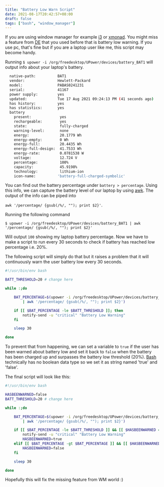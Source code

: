 ```yaml
---
title: "Battery Low Warn Script"
date: 2021-08-17T20:42:57+08:00
draft: false
tags: ["bash", "window_manager"]
---
```


If you are using window manager for example [i3](https://i3wm.org/) or
[xmonad](https://xmonad.org/). You might miss a feature from
[DE](https://en.wikipedia.org/wiki/Desktop_environment) that you used before
that is battery low warning. If you use pc, that's fine but if you are a laptop
user like me, this script may become handy.

Running `$ upower -i /org/freedesktop/UPower/devices/battery_BAT1` will output
info about your laptop's battery.
```sh
  native-path:          BAT1
  vendor:               Hewlett-Packard
  model:                PABAS0241231
  serial:               41167
  power supply:         yes
  updated:              Tue 17 Aug 2021 09:24:13 PM (41 seconds ago)
  has history:          yes
  has statistics:       yes
  battery
    present:             yes
    rechargeable:        yes
    state:               fully-charged
    warning-level:       none
    energy:              20.1779 Wh
    energy-empty:        0 Wh
    energy-full:         20.4435 Wh
    energy-full-design:  41.7533 Wh
    energy-rate:         0.0781538 W
    voltage:             12.724 V
    percentage:          100%
    capacity:            45.9198%
    technology:          lithium-ion
    icon-name:          'battery-full-charged-symbolic'
```

You can find out the battery percentage under `battery > percentage`.  Using
this info, we can capture the battery level of our laptop by using
[awk](https://en.wikipedia.org/wiki/AWK).  The output of the info can be piped
into 

`awk '/percentage/ {gsub(/%/, ""); print $2}'`. 

Running the following command 

`$ upower -i /org/freedesktop/UPower/devices/battery_BAT1 | awk '/percentage/
{gsub(/%/, ""); print $2}'` 

Will output `100` showing my laptop battery percentage. Now we have to make a
script to run every 30 seconds to check if battery has reached low percentage
i.e. 20%. 

The following script will simply do that but it raises a problem that it will
continuously warn the user battery low every 30 seconds.

```sh
#!/usr/bin/env bash

BATT_THRESHOLD=20 # change here

while :;do

	BAT_PERCENTAGE=$(upower -i /org/freedesktop/UPower/devices/battery_BAT1 \
		| awk '/percentage/ {gsub(/%/, ""); print $2}')

	if [[ $BAT_PERCENTAGE -le $BATT_THRESHOLD ]]; then
		notify-send -u "critical" "Battery Low Warning"
	fi

	sleep 30

done
```

To prevent that from happening, we can set a variable to `true` if the user has
been warned about battery low and set it back to `false` when the battery has
been charged up and surpasses the battery low threshold (20%).
[Bash](https://www.gnu.org/software/bash/) technically has no boolean data type
so we set it as string named 'true' and 'false'.

The final script will look like this:
```sh
#!/usr/bin/env bash

HASBEENWARNED=false
BATT_THRESHOLD=20 # change here

while :;do

	BAT_PERCENTAGE=$(upower -i /org/freedesktop/UPower/devices/battery_BAT1 \
		| awk '/percentage/ {gsub(/%/, ""); print $2}')

	if [[ $BAT_PERCENTAGE -le $BATT_THRESHOLD ]] && [[ $HASBEENWARNED = false ]]; then
		notify-send -u "critical" "Battery Low Warning"
		HASBEENWARNED=true
	elif [[ $BAT_PERCENTAGE -gt $BAT_PERCENTAGE ]] && [[ $HASBEENWARNED = true ]]; then
		HASBEENWARNED=false
	fi

	sleep 30

done
```

Hopefully this will fix the missing feature from WM world :)
